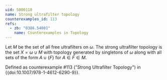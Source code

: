 ```yaml
---
uid: S000110
name: Strong ultrafilter topology
counterexamples_id: 113
refs:
  - zb: "0386.54001"
    name: Counterexamples in Topology
---
```

Let $M$ be the set of all free ultrafilters on $\omega$. The strong ultrafilter
topology is the set $X = \omega \cup M$ with topology generated by singletons
of $\omega$ along with all sets of the form $A \cup \{F\}$ for $A \in F \in M$.

Defined as counterexample #113 ("Strong Ultrafilter Topology")
in {{doi:10.1007/978-1-4612-6290-9}}.
